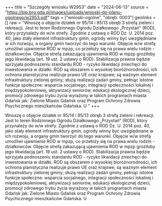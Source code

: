 +++
title = "Szczegóły wniosku W2953"
date = "2024-06-13"
source = "https://bip.brg.gda.pl/images/uploads/wnioski-do-planu-ogolnego/w2953.pdf"
tags = ["wnioski-ogolne", "obręb: 0003"]
geolinks = []
raw = "Wnoszę o objęcie działek nr 95/14 i 95/13 obręb 3 strefą zieleni i rekreacji. Jest to teren  Rodzinnego Ogrodu Działkowego „Przystań” (ROD), który przynależy do w/w strefy. Zgodnie z ustawą o ROD Dz. U. 2014 poz. 40, jako stały element infrastruktury gmin, ogrody winny być uwzględniane w ich rozwoju, a organy gmin tworzyć do tego warunki. Objęcie w/w strefą umożliwi ujawnienie ROD w mpzp, co przełoży się   na prawa wielu rodzin - działkowców. Objęcie strefą zakazującą ujawnienia ROD w mpzp groziłoby jego  likwidacją (art. 19 ust. 2 ustawy o ROD). Stabilizacja prawna będzie sprzyjała podnoszeniu standardu ROD -  ryzyko likwidacji zniechęci do inwestowania w działki. ROD są obszarem o wysokiej bioróżnorodności, ich  ochrona planistyczna realizuje prawo UE oraz krajowe; są ważnym element infrastruktury zielonej gminy; służą   realizacji zadań gminy, pełniąc istotne funkcje społeczne: wsparcia socjalnego, integracji społeczności lokalnej  i międzypokoleniowej, aktywizacji seniorów, edukacji ekologicznej dzieci, promocji zdrowego trybu życia wyrażony w takich programach miasta Gdańsk jak: Zielone Miasto Gdańsk oraz Program Ochrony Zdrowia  Psychicznego mieszkańców Gdańska. U "
+++

Wnoszę o objęcie działek nr 95/14 i 95/13 obręb 3 strefą zieleni i rekreacji. Jest to teren
 Rodzinnego Ogrodu Działkowego „Przystań” (ROD), który przynależy do w/w strefy. Zgodnie z ustawą o ROD
Dz. U. 2014 poz. 40, jako stały element infrastruktury gmin, ogrody winny być uwzględniane w ich rozwoju,
a organy gmin tworzyć do tego warunki. Objęcie w/w strefą umożliwi ujawnienie ROD w mpzp, co przełoży się 
 na prawa wielu rodzin - działkowców. Objęcie strefą zakazującą ujawnienia ROD w mpzp groziłoby jego 
likwidacją (art. 19 ust. 2 ustawy o ROD). Stabilizacja prawna będzie sprzyjała podnoszeniu standardu ROD - 
ryzyko likwidacji zniechęci do inwestowania w działki. ROD są obszarem o wysokiej bioróżnorodności, ich 
ochrona planistyczna realizuje prawo UE oraz krajowe; są ważnym element infrastruktury zielonej gminy; służą 
 realizacji zadań gminy, pełniąc istotne funkcje społeczne: wsparcia socjalnego, integracji społeczności lokalnej
 i międzypokoleniowej, aktywizacji seniorów, edukacji ekologicznej dzieci, promocji zdrowego trybu życia
wyrażony w takich programach miasta Gdańsk jak: Zielone Miasto Gdańsk oraz Program Ochrony Zdrowia
 Psychicznego mieszkańców Gdańska. U



